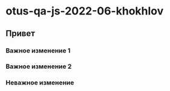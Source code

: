 # otus-qa-js-2022-06-khokhlov

## Привет
### Важное изменение 1
### Важное изменение 2
### Неважное изменение
